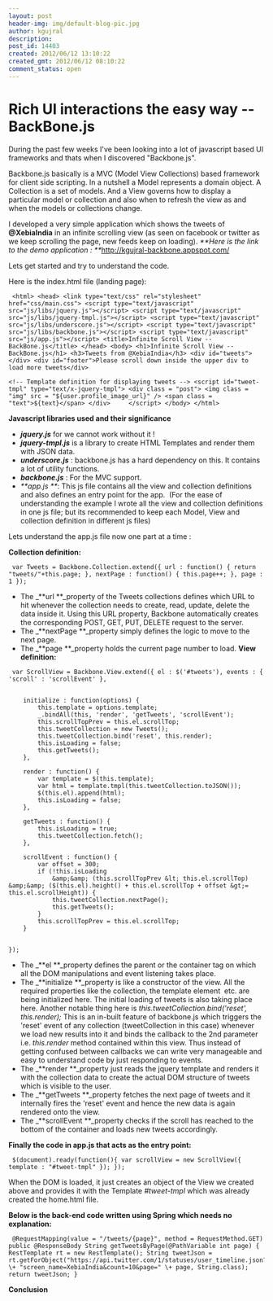 ```yaml
---
layout: post
header-img: img/default-blog-pic.jpg
author: kgujral
description: 
post_id: 14403
created: 2012/06/12 13:10:22
created_gmt: 2012/06/12 08:10:22
comment_status: open
---
```


# Rich UI interactions the easy way -- BackBone.js

During the past few weeks I've been looking into a lot of javascript based UI frameworks and thats when I discovered "Backbone.js".

Backbone.js basically is a MVC (Model View Collections) based framework for client side scripting. In a nutshell a Model represents a domain object. A Collection is a set of models. And a View governs how to display a particular model or collection and also when to refresh the view as and when the models or collections change.

I developed a very simple application which shows the tweets of **@XebiaIndia** in an infinite scrolling view (as seen on facebook or twitter as we keep scrolling the page, new feeds keep on loading). _**Here is the link to the demo application : **_<http://kgujral-backbone.appspot.com/>

Lets get started and try to understand the code.

Here is the index.html file (landing page):

``` 
 <html> <head> <link type="text/css" rel="stylesheet" href="css/main.css"> <script type="text/javascript" src="js/libs/jquery.js"></script> <script type="text/javascript" src="js/libs/jquery-tmpl.js"></script> <script type="text/javascript" src="js/libs/underscore.js"></script> <script type="text/javascript" src="js/libs/backbone.js"></script> <script type="text/javascript" src="js/app.js"></script> <title>Infinite Scroll View -- BackBone.js</title> </head> <body> <h1>Infinite Scroll View -- BackBone.js</h1> <h3>Tweets from @XebiaIndia</h3> <div id="tweets"> </div> <div id="footer">Please scroll down inside the upper div to load more tweets</div>

<!-- Template definition for displaying tweets --> <script id="tweet-tmpl" type="text/x-jquery-tmpl"> <div class = "post"> <img class = "img" src = "${user.profile_image_url}" /> <span class = "text">${text}</span> </div>     </script> </body> </html> 
 ```

**Javascript libraries used and their significance**

  * **_jquery.js_** for we cannot work without it !
  * _**jquery-tmpl.js**_ is a library to create HTML Templates and render them with JSON data.
  * _**underscore.js**_ : backbone.js has a hard dependency on this. It contains a lot of utility functions.
  * _**backbone.js**_ : For the MVC support.
  * _**app.js **_: This js file contains all the view and collection definitions and also defines an entry point for the app.  (For the ease of understanding the example I wrote all the view and collection definitions in one js file; but its recommended to keep each Model, View and collection definition in different js files)

Lets understand the app.js file now one part at a time :

**Collection definition:**

``` 
 var Tweets = Backbone.Collection.extend({ url : function() { return "tweets/"+this.page; }, nextPage : function() { this.page++; }, page : 1 }); 
 ``` 

  * The _**url **_property of the Tweets collections defines which URL to hit whenever the collection needs to create, read, update, delete the data inside it. Using this URL property, Backbone automatically creates the corresponding POST, GET, PUT, DELETE request to the server.
  * The _**nextPage **_property simply defines the logic to move to the next page.
  * The _**page **_property holds the current page number to load.
**View definition:**

``` 
 var ScrollView = Backbone.View.extend({ el : $('#tweets'), events : { 'scroll' : 'scrollEvent' },
    
    
    initialize : function(options) {
        this.template = options.template;
        _.bindAll(this, 'render', 'getTweets', 'scrollEvent');
        this.scrollTopPrev = this.el.scrollTop;
        this.tweetCollection = new Tweets();
        this.tweetCollection.bind('reset', this.render);
        this.isLoading = false;
        this.getTweets();
    },
    
    render : function() {
        var template = $(this.template);
        var html = template.tmpl(this.tweetCollection.toJSON());
        $(this.el).append(html);
        this.isLoading = false;
    },
    
    getTweets : function() {
        this.isLoading = true;
        this.tweetCollection.fetch();
    },
    
    scrollEvent : function() {
        var offset = 300;
        if (!this.isLoading
            &amp;&amp; (this.scrollTopPrev &lt; this.el.scrollTop) &amp;&amp; ($(this.el).height() + this.el.scrollTop + offset &gt;= this.el.scrollHeight)) {
            this.tweetCollection.nextPage();
            this.getTweets();
        }
        this.scrollTopPrev = this.el.scrollTop;
    }
    

}); 
 ``` 

  * The _**el **_property defines the parent or the container tag on which all the DOM manipulations and event listening takes place.
  * The _**initialize **_property is like a constructor of the view. All the required properties like the collection, the template element  etc. are being initialized here. The initial loading of tweets is also taking place here. Another notable thing here is _this.tweetCollection.bind('reset', this.render);_ This is an in-built feature of backbone.js which triggers the 'reset' event of any collection (tweetCollection in this case) whenever we load new results into it and binds the callback to the 2nd parameter i.e. _this.render_ method contained within this view. Thus instead of getting confused between callbacks we can write very manageable and easy to understand code by just responding to events.
  * The _**render **_property just reads the jquery template and renders it with the collection data to create the actual DOM structure of tweets which is visible to the user.
  * The _**getTweets **_property fetches the next page of tweets and it internally fires the 'reset' event and hence the new data is again rendered onto the view.
  * The _**scrollEvent **_property checks if the scroll has reached to the bottom of the container and loads new tweets accordingly.

**Finally the code in app.js that acts as the entry point:**

``` 
 $(document).ready(function(){ var scrollView = new ScrollView({ template : "#tweet-tmpl" }); }); 
 ```

When the DOM is loaded, it just creates an object of the View we created above and provides it with the Template _#tweet-tmpl_ which was already created the home.html file.

**Below is the back-end code written using Spring which needs no explanation:**

``` 
 @RequestMapping(value = "/tweets/{page}", method = RequestMethod.GET) public @ResponseBody String getTweetsByPage(@PathVariable int page) { RestTemplate rt = new RestTemplate(); String tweetJson = rt.getForObject("https://api.twitter.com/1/statuses/user_timeline.json?" \+ "screen_name=XebiaIndia&count=10&page=" \+ page, String.class); return tweetJson; } 
 ```

**Conclusion**